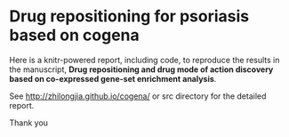 # Drug repositioning for psoriasis based on cogena

Here is a knitr-powered report, including code, to reproduce the results in the 
manuscript, **Drug repositioning and drug mode of action discovery based 
on co-expressed gene-set enrichment analysis**.

See http://zhilongjia.github.io/cogena/ or src directory for the detailed report.

Thank you

